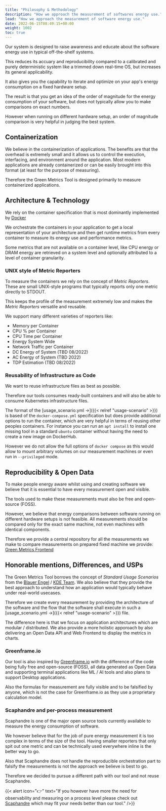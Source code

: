 ```yaml
---
title: "Philosophy & Methodology"
description: "How we approach the measurement of softwares energy use."
lead: "How we approach the measurement of software energy use."
date: 2022-06-15T08:49:15+00:00
weight: 1002
toc: true
---
```


Our system is designed to raise awareness and educate about the software energy use in 
typical off-the-shelf systems.

This reduces its accuary and reproducibility compared to a calibrated and purely deterministic system 
like a trimmed down real-time OS, but increases its general applicability.

It also gives you the capability to iterate and optimize on your app's energy
consumption on a fixed hardware setup.

The result is that you get an idea of the order of magnitude for the energy consumption of your software, but does not typically allow you to make comparisons on exact numbers.

However when running on different hardware setup, an order of magnitude comparison is very helpful in judging the best system.


## Containerization

We believe in the containerization of applications. The benefits are that the overhead is extremely small and it allows us to control the execution, interfacing, and environment around the application. Most modern applications are already containerized or can be easily brought into this format (at least for the purpose of measuring).

Therefore the Green Metrics Tool is designed primarily to measure containerized applications.

## Architecture & Technology

We rely on the container specification that is most dominantly implemented by [Docker](https://www.docker.com/)

We orchestrate the containers in your application to get a local representation of your architecture
and then get runtime metrics from every container to measure its energy use and performance metrics.

Some metrics that are not available on a container level, like CPU energy or DRAM energy are
retrieved on a system level and optionally attributed to a level of container granularity.

### UNIX style of Metric Reporters

To measure the containers we rely on the concept of *Metric Reporters*.
These are small UNIX-style programs that typically reports only one metric directly to STDOUT.

This keeps the profile of the measurement extremely low and makes the *Metric Reporters* versatile and reusable.

We support many different varieties of reporters like:
- Memory per Container
- CPU % per Container
- CPU Time per Container
- Energy System Wide
- Network Traffic per Container
- DC Energy of System (TBD 08/2022)
- AC Energy of System (TBD 2022)
- TDP Estimation (TBD 08/2022)

### Reusability of Infrastructure as Code

We want to reuse infrastructure files as best as possible.

Therefore our tools consumes ready-built containers and will also be able to consume Kubernetes
infrastructure files.

The format of the [usage_scenario.yml →]({{< relref "usage-scenario" >}}) is based of the `docker-compose.yml` specification but does provide additional options to run the container, which are very helpful in terms of reusing other peoples containers.
For instance you can run an `apt install` to install one missing tool in a standard `ubuntu` container without having the need to create a new image on DockerHub.

However we do not allow the full options of `docker compose` as this would allow to mount arbitrary volumes on our measurement machines or even run in `--privileged` mode.

## Reproducibility & Open Data

To make people energy aware whilst using and creating software we believe that it is essential to have
every measurement open and visible.

The tools used to make these measurements must also be free and open-source (FOSS).

However, we believe that energy comparisons between software  running on different hardware setups is not feasible. All measurements should be compared only for the exact same machine, not even machines with identical components.

Therefore we provide a central repository for all the measurements we make to compare measurements on prepared fixed machine we provide: [Green Metrics Frontend](https://metrics.green-coding.berlin)

## Honorable mentions, Differences, and USPs

The Green Metrics Tool borrows the concept of *Standard Usage Scenarios* from the [Blauer Engel](https://www.blauer-engel.de/en/productworld/resources-and-energy-efficient-software-products) / [KDE Team](https://eco.kde.org).
We also believe that they provide the best approach to understand how an application
would typically behave under real-world usecases.

Therefore we create every measurement by providing the architecture of the software and the flow
that the software shall execute in such a [usage_scenario.yml →]({{< relref "usage-scenario" >}}) file.

The difference here is that we focus on application architectures which are modular / distributed.
We also provide a more holistic apporoach by also delivering an Open Data API and Web Frontend to display the metrics in charts.

### Greenframe.io
Our tool is also inspired by [Greenframe.io](https://www.greenframe.io) with the difference of the code being fully free and open-source (FOSS), all data generated as Open Data and supporting terminal applications like ML / AI tools and also plans to support Desktop applications.

Also the formulas for measurement are fully visible and to be falsified by anyone, which is not the case for Greenframe.io as they use a proprietary calculation model.

### Scaphandre and per-process measurement
Scaphandre is one of the major open source tools currently available to measure the energy consumption of software.

We however believe that for the job of pure energy measurement it is too complex in terms of the size of the tool. Having smaller reporters that only spit out one metric and can be technically used everywhere inline is the better way to go.

Also that Scaphandre does not handle the reproducible orchestration part to falsify the measurements is not the approach we believe is best to go. 

Therefore we decided to pursue a different path with our tool and not reuse Scaphandre.

{{< alert icon="👉" text="If you however have more the need for observability and measuring on a process level please check out <a href='https://github.com/hubblo-org/scaphandre'>Scaphandre</a> which may fit your needs better than our tool." />}}

